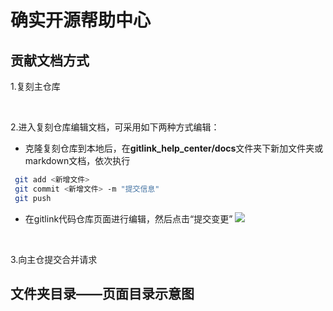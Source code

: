 # 确实开源帮助中心

## 贡献文档方式
1.复刻主仓库

<br/>

2.进入复刻仓库编辑文档，可采用如下两种方式编辑：
* 克隆复刻仓库到本地后，在**gitlink_help_center/docs**文件夹下新加文件夹或markdown文档，依次执行
```bash
 git add <新增文件>
 git commit <新增文件> -m "提交信息"
 git push
```
* 在gitlink代码仓库页面进行编辑，然后点击“提交变更”
![](https://gitlink.org.cn/api/attachments/412396)

<br/>

3.向主仓提交合并请求

## 文件夹目录——页面目录示意图

